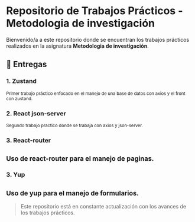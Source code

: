 # Repositorio de Trabajos Prácticos - Metodologia de investigación

Bienvenido/a a este repositorio donde se encuentran los trabajos prácticos realizados en la asignatura **Metodologia de investigación**.

## 📂 Entregas

### 1. Zustand
<small>Primer trabajo práctico enfocado en el manejo de una base de datos con axios y el front con zustand.</small>

### 2. React json-server
<small>Segundo trabajo practico donde se trabaja con axios y json-server.</small>

### 3. React-router
<small>Uso de react-router para el manejo de paginas.</small>
---

### 3. Yup
<small>Uso de yup para el manejo de formularios.</small>
---

> Este repositorio está en constante actualización con los avances de los trabajos prácticos.
